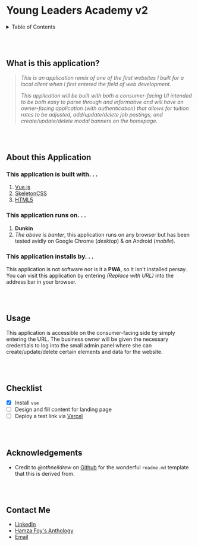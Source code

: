 # Young Leaders Academy v2

<details>
  <summary>Table of Contents</summary>
  
1. [*What is this app?*](##1)
2. [**About this App**](##2)
     * Built With. . .
     * Runs on. . .
     * Installs by. . .
3. [**Usage**](##3)
4. [**Checklist**](##4)
5. [**Acknowledgements**](##5)
6. [**Contact Me**](##6)

</details>

<br/><br/>


<div id="#1">

## What is this application?

> *This is an application remix of one of the first websites I built for a local client when I first entered the field of web development.*
>
> *This application will be built with both a consumer-facing UI intended to be both easy to parse through and informative and will have an owner-facing application (with authentication) that allows for tuition rates to be adjusted, add/update/delete job postings, and create/update/delete modal banners on the homepage.*

<br/><br/>

<div id="#2">

## About this Application

### This application is built with. . .

1. [Vue.js](https://vuejs.org/)
2. [SkeletonCSS](http://getskeleton.com/#intro)
3. [HTML5](https://html.com/html5/)

### This application runs on. . .

1. **Dunkin**
2. *The above is banter*, this application runs on any browser but has been tested avidly on Google Chrome (*desktop*) & on Android (*mobile*).

### This application installs by. . .

This application is not software nor is it a **PWA**, so it isn't installed persay. You can visit this application by entering *(Replace with URL)* into the address bar in your browser.

<br/><br/>

<div id="#3">

## Usage

This application is accessible on the consumer-facing side by simply entering the URL. The business owner will be given the necessary credentials to log into the small admin panel where she can create/update/delete certain elements and data for the website.

<br/><br/>

<div id="#4">

## Checklist

- [x] Install `vue`
- [ ] Design and fill content for landing page
- [ ] Deploy a test link via [Vercel](https://vercel.com/)

<br/><br/>

<div id="#5">

## Acknowledgements

* Credit to *@othneildrew* on [Github](https://github.com/othneildrew/Best-README-Template#usage) for the wonderful `readme.md` template that this is derived from.

<br/><br/>

## Contact Me

* [LinkedIn](https://www.linkedin.com/in/ross-hamza-foy/)
* [Hamza Foy's Anthology](https://hamza-foy-anthology.vercel.app/)
* [Email](mailto:hamzaoflouisville@gmail.com)